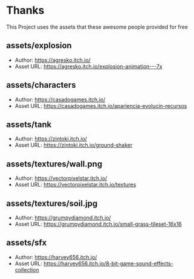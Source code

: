 # Thanks

This Project uses the assets that these awesome people provided for free


## assets/**explosion**
- Author: https://agresko.itch.io/
- Asset URL: https://agresko.itch.io/explosion-animation---7x

## assets/**characters**
- Author: https://casadogames.itch.io/
- Asset URL: https://casadogames.itch.io/apariencia-evolucin-recursos

## assets/**tank**
- Author: https://zintoki.itch.io/
- Asset URL: https://zintoki.itch.io/ground-shaker

## assets/textures/**wall.png**
- Author: https://vectorpixelstar.itch.io/
- Asset URL: https://vectorpixelstar.itch.io/textures

## assets/textures/**soil.jpg**
- Author: https://grumpydiamond.itch.io/
- Asset URL: https://grumpydiamond.itch.io/small-grass-tileset-16x16

## assets/sfx
- Author: https://harvey656.itch.io/
- Asset URL: https://harvey656.itch.io/8-bit-game-sound-effects-collection
